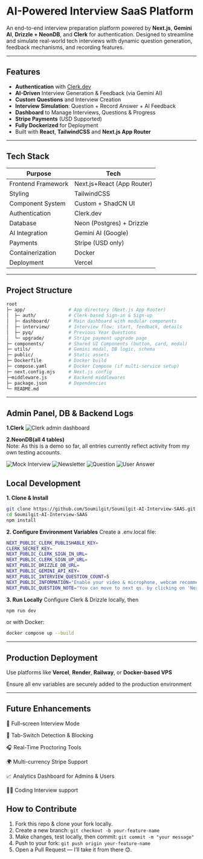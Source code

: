 # AI-Powered Interview SaaS Platform

An end-to-end interview preparation platform powered by **Next.js**, **Gemini AI**, **Drizzle + NeonDB**, and **Clerk** for authentication. Designed to streamline and simulate real-world tech interviews with dynamic question generation, feedback mechanisms, and recording features.

---

##  Features

-  **Authentication** with [Clerk.dev](https://clerk.dev)
-  **AI-Driven** Interview Generation & Feedback (via Gemini AI)
-  **Custom Questions** and Interview Creation
-  **Interview Simulation**: Question + Record Answer + AI Feedback
-  **Dashboard** to Manage Interviews, Questions & Progress
-  **Stripe Payments** (USD Supported)
-  **Fully Dockerized** for Deployment
-  Built with **React**, **TailwindCSS** and **Next.js App Router**

---

## Tech Stack

| Purpose              | Tech                      |
|----------------------|---------------------------|
| Frontend Framework   | Next.js+React (App Router)|
| Styling              | TailwindCSS               |
| Component System     | Custom + ShadCN UI        |
| Authentication       | Clerk.dev                 |
| Database             | Neon (Postgres) + Drizzle |
| AI Integration       | Gemini AI (Google)        |
| Payments             | Stripe (USD only)         |
| Containerization     | Docker                    |
| Deployment           | Vercel                    |

---

## Project Structure
```bash
root
├─ app/                # App directory (Next.js App Router)
│  ├─ auth/            # Clerk-based Sign-in & Sign-up
│  ├─ dashboard/       # Main dashboard with modular components
│  ├─ interview/       # Interview flow: start, feedback, details
│  ├─ pyq/             # Previous Year Questions
│  └─ upgrade/         # Stripe payment upgrade page
├─ components/         # Shared UI Components (button, card, modal)
├─ utils/              # Gemini modal, DB logic, schema
├─ public/             # Static assets
├─ Dockerfile          # Docker build
├─ compose.yaml        # Docker Compose (if multi-service setup)
├─ next.config.mjs     # Next.js config
├─middleware.js        # Backend middlewares
├─ package.json        # Dependencies
└─ README.md
```

---

## Admin Panel, DB & Backend Logs

**1.Clerk**
![Clerk admin dashboard](https://github.com/user-attachments/assets/46354ade-e40d-46a7-9352-45d4e906b0e3)

**2.NeonDB(all 4 tables)**
<br>Note: As this is a demo so far, all entries currently reflect activity from my own testing accounts.</br>

![Mock Interview](https://github.com/user-attachments/assets/990ae306-4128-41d2-a235-af8e4c52276b)
![Newsletter](https://github.com/user-attachments/assets/9cd03593-3d30-4403-b23b-e5373e252c8a)
![Question](https://github.com/user-attachments/assets/f286e3ba-e19f-4139-8e8e-1c055e5de8c9)
![User Answer](https://github.com/user-attachments/assets/5d4ea303-7c44-4c9c-8a44-1476212beb07)

## Local Development

**1. Clone & Install**
```bash
git clone https://github.com/Soumilgit/Soumilgit-AI-Interview-SAAS.git
cd Soumilgit-AI-Interview-SAAS
npm install
```

**2. Configure Environment Variables**
Create a .env.local file:
```bash
NEXT_PUBLIC_CLERK_PUBLISHABLE_KEY=
CLERK_SECRET_KEY=
NEXT_PUBLIC_CLERK_SIGN_IN_URL=
NEXT_PUBLIC_CLERK_SIGN_UP_URL=
NEXT_PUBLIC_DRIZZLE_DB_URL=
NEXT_PUBLIC_GEMINI_API_KEY=
NEXT_PUBLIC_INTERVIEW_QUESTION_COUNT=5
NEXT_PUBLIC_INFORMATION="Enable your video & microphone, webcam recommended."
NEXT_PUBLIC_QUESTION_NOTE="You can move to next qs. by clicking on 'Next Question' button."
```

**3. Run Locally**
Configure Clerk & Drizzle locally, then
```bash
npm run dev
```

or with Docker:
```bash
docker compose up --build
```

---

## Production Deployment
Use platforms like **Vercel**, **Render**, **Railway**, or **Docker-based VPS**

Ensure all env variables are securely added to the production environment

---

## Future Enhancements
🎯 Full-screen Interview Mode

🚫 Tab-Switch Detection & Blocking

🎧 Real-Time Proctoring Tools

🌍 Multi-currency Stripe Support

📈 Analytics Dashboard for Admins & Users

🧑‍💻 Coding Interview support

## How to Contribute

1. Fork this repo & clone your fork locally.  
2. Create a new branch: `git checkout -b your-feature-name`  
3. Make changes, test locally, then commit: `git commit -m "your message"`  
4. Push to your fork: `git push origin your-feature-name`  
5. Open a Pull Request — I’ll take it from there 😊.  
